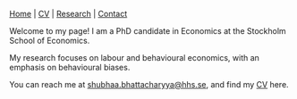 
[Home](/) | [CV](/cv) | [Research](/research) | [Contact](/contact)


Welcome to my page! I am a PhD candidate in Economics at the Stockholm School of Economics.

My research focuses on labour and behavioural economics, with an emphasis on behavioural biases. 

You can reach me at [shubhaa.bhattacharyya@hhs.se](mailto:shubhaa.bhattacharyya@hhs.se), and find my [CV](CV.pdf) here.

